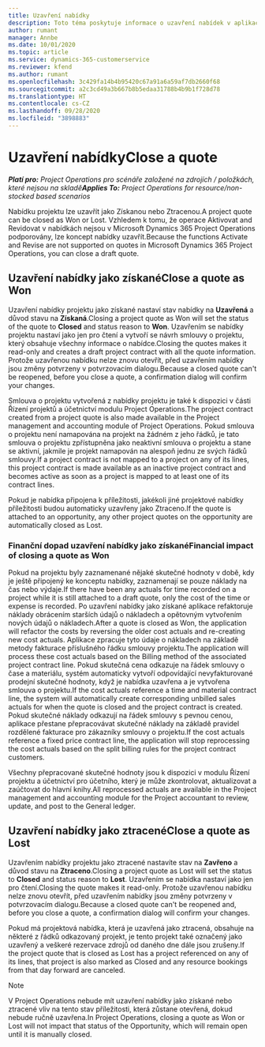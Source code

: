 ```yaml
---
title: Uzavření nabídky
description: Toto téma poskytuje informace o uzavření nabídek v aplikaci Project Operations.
author: rumant
manager: Annbe
ms.date: 10/01/2020
ms.topic: article
ms.service: dynamics-365-customerservice
ms.reviewer: kfend
ms.author: rumant
ms.openlocfilehash: 3c429fa14b4b95420c67a91a6a59af7db2660f68
ms.sourcegitcommit: a2c3cd49a3b667b8b5edaa31788b4b9b1f728d78
ms.translationtype: HT
ms.contentlocale: cs-CZ
ms.lasthandoff: 09/28/2020
ms.locfileid: "3898883"
---
```

# <a name="close-a-quote"></a><span data-ttu-id="a0e08-103">Uzavření nabídky</span><span class="sxs-lookup"><span data-stu-id="a0e08-103">Close a quote</span></span>

<span data-ttu-id="a0e08-104">_**Platí pro:** Project Operations pro scénáře založené na zdrojích / položkách, které nejsou na skladě_</span><span class="sxs-lookup"><span data-stu-id="a0e08-104">_**Applies To:** Project Operations for resource/non-stocked based scenarios_</span></span>

<span data-ttu-id="a0e08-105">Nabídku projektu lze uzavřít jako Získanou nebo Ztracenou.</span><span class="sxs-lookup"><span data-stu-id="a0e08-105">A project quote can be closed as Won or Lost.</span></span> <span data-ttu-id="a0e08-106">Vzhledem k tomu, že operace Aktivovat and Revidovat v nabídkách nejsou v Microsoft Dynamics 365 Project Operations podporovány, lze koncept nabídky uzavřít.</span><span class="sxs-lookup"><span data-stu-id="a0e08-106">Because the functions Activate and Revise are not supported on quotes in Microsoft Dynamics 365 Project Operations, you can close a draft quote.</span></span>

## <a name="close-a-quote-as-won"></a><span data-ttu-id="a0e08-107">Uzavření nabídky jako získané</span><span class="sxs-lookup"><span data-stu-id="a0e08-107">Close a quote as Won</span></span>

<span data-ttu-id="a0e08-108">Uzavření nabídky projektu jako získané nastaví stav nabídky na **Uzavřená** a důvod stavu na **Získaná**.</span><span class="sxs-lookup"><span data-stu-id="a0e08-108">Closing a project quote as Won will set the status of the quote to **Closed** and status reason to **Won**.</span></span> <span data-ttu-id="a0e08-109">Uzavřením se nabídky projektu nastaví jako jen pro čtení a vytvoří se návrh smlouvy o projektu, který obsahuje všechny informace o nabídce.</span><span class="sxs-lookup"><span data-stu-id="a0e08-109">Closing the quotes makes it read-only and creates a draft project contract with all the quote information.</span></span> <span data-ttu-id="a0e08-110">Protože uzavřenou nabídku nelze znovu otevřít, před uzavřením nabídky jsou změny potvrzeny v potvrzovacím dialogu.</span><span class="sxs-lookup"><span data-stu-id="a0e08-110">Because a closed quote can't be reopened, before you close a quote, a confirmation dialog will confirm your changes.</span></span>

<span data-ttu-id="a0e08-111">Smlouva o projektu vytvořená z nabídky projektu je také k dispozici v části Řízení projektů a účetnictví modulu Project Operations.</span><span class="sxs-lookup"><span data-stu-id="a0e08-111">The project contract created from a project quote is also made available in the Project management and accounting module of Project Operations.</span></span> <span data-ttu-id="a0e08-112">Pokud smlouva o projektu není namapována na projekt na žádném z jeho řádků, je tato smlouva o projektu zpřístupněna jako neaktivní smlouva o projektu a stane se aktivní, jakmile je projekt namapován na alespoň jednu ze svých řádků smlouvy.</span><span class="sxs-lookup"><span data-stu-id="a0e08-112">If a project contract is not mapped to a project on any of its lines, this project contract is made available as an inactive project contract and becomes active as soon as a project is mapped to at least one of its contract lines.</span></span>

<span data-ttu-id="a0e08-113">Pokud je nabídka připojena k příležitosti, jakékoli jiné projektové nabídky příležitosti budou automaticky uzavřeny jako Ztraceno.</span><span class="sxs-lookup"><span data-stu-id="a0e08-113">If the quote is attached to an opportunity, any other project quotes on the opportunity are automatically closed as Lost.</span></span>

### <a name="financial-impact-of-closing-a-quote-as-won"></a><span data-ttu-id="a0e08-114">Finanční dopad uzavření nabídky jako získané</span><span class="sxs-lookup"><span data-stu-id="a0e08-114">Financial impact of closing a quote as Won</span></span>

<span data-ttu-id="a0e08-115">Pokud na projektu byly zaznamenané nějaké skutečné hodnoty v době, kdy je ještě připojený ke konceptu nabídky, zaznamenají se pouze náklady na čas nebo výdaje.</span><span class="sxs-lookup"><span data-stu-id="a0e08-115">If there have been any actuals for time recorded on a project while it is still attached to a draft quote, only the cost of the time or expense is recorded.</span></span> <span data-ttu-id="a0e08-116">Po uzavření nabídky jako získané aplikace refaktoruje náklady obrácením starších údajů o nákladech a opětovným vytvořením nových údajů o nákladech.</span><span class="sxs-lookup"><span data-stu-id="a0e08-116">After a quote is closed as Won, the application will refactor the costs by reversing the older cost actuals and re-creating new cost actuals.</span></span> <span data-ttu-id="a0e08-117">Aplikace zpracuje tyto údaje o nákladech na základě metody fakturace příslušného řádku smlouvy projektu.</span><span class="sxs-lookup"><span data-stu-id="a0e08-117">The application will process these cost actuals based on the Billing method of the associated project contract line.</span></span> <span data-ttu-id="a0e08-118">Pokud skutečná cena odkazuje na řádek smlouvy o čase a materiálu, systém automaticky vytvoří odpovídající nevyfakturované prodejní skutečné hodnoty, když je nabídka uzavřena a je vytvořena smlouva o projektu.</span><span class="sxs-lookup"><span data-stu-id="a0e08-118">If the cost actuals reference a time and material contract line, the system will automatically create corresponding unbilled sales actuals for when the quote is closed and the project contract is created.</span></span> <span data-ttu-id="a0e08-119">Pokud skutečné náklady odkazují na řádek smlouvy s pevnou cenou, aplikace přestane přepracovávat skutečné náklady na základě pravidel rozdělené fakturace pro zákazníky smlouvy o projektu.</span><span class="sxs-lookup"><span data-stu-id="a0e08-119">If the cost actuals reference a fixed price contract line, the application will stop reprocessing the cost actuals based on the split billing rules for the project contract customers.</span></span>

<span data-ttu-id="a0e08-120">Všechny přepracované skutečné hodnoty jsou k dispozici v modulu Řízení projektu a účetnictví pro účetního, který je může zkontrolovat, aktualizovat a zaúčtovat do hlavní knihy.</span><span class="sxs-lookup"><span data-stu-id="a0e08-120">All reprocessed actuals are available in the Project management and accounting module for the Project accountant to review, update, and post to the General ledger.</span></span> 

## <a name="close-a-quote-as-lost"></a><span data-ttu-id="a0e08-121">Uzavření nabídky jako ztracené</span><span class="sxs-lookup"><span data-stu-id="a0e08-121">Close a quote as Lost</span></span>

<span data-ttu-id="a0e08-122">Uzavřením nabídky projektu jako ztracené nastavíte stav na **Zavřeno** a důvod stavu na **Ztraceno**.</span><span class="sxs-lookup"><span data-stu-id="a0e08-122">Closing a project quote as Lost will set the status to **Closed** and status reason to **Lost**.</span></span> <span data-ttu-id="a0e08-123">Uzavřením se nabídka nastaví jako jen pro čtení.</span><span class="sxs-lookup"><span data-stu-id="a0e08-123">Closing the quote makes it read-only.</span></span> <span data-ttu-id="a0e08-124">Protože uzavřenou nabídku nelze znovu otevřít, před uzavřením nabídky jsou změny potvrzeny v potvrzovacím dialogu.</span><span class="sxs-lookup"><span data-stu-id="a0e08-124">Because a closed quote can't be reopened and, before you close a quote, a confirmation dialog will confirm your changes.</span></span>

<span data-ttu-id="a0e08-125">Pokud má projektová nabídka, která je uzavřená jako ztracená, obsahuje na některé z řádků odkazovaný projekt, je tento projekt také označený jako uzavřený a veškeré rezervace zdrojů od daného dne dále jsou zrušeny.</span><span class="sxs-lookup"><span data-stu-id="a0e08-125">If the project quote that is closed as Lost has a project referenced on any of its lines, that project is also marked as Closed and any resource bookings from that day forward are canceled.</span></span>

> [!NOTE]
> <span data-ttu-id="a0e08-126">V Project Operations nebude mít uzavření nabídky jako získané nebo ztracené vliv na tento stav příležitosti, která zůstane otevřená, dokud nebude ručně uzavřena.</span><span class="sxs-lookup"><span data-stu-id="a0e08-126">In Project Operations, closing a quote as Won or Lost will not impact that status of the Opportunity, which will remain open until it is manually closed.</span></span>

